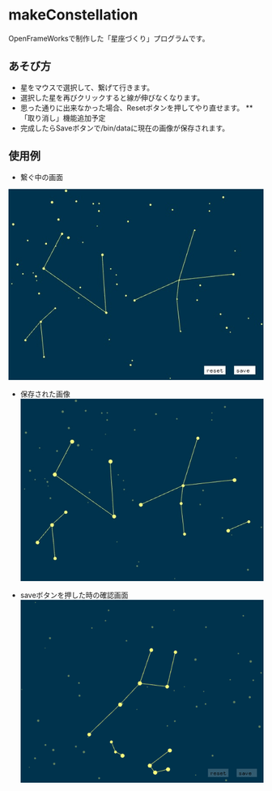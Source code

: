 # makeConstellation
OpenFrameWorksで制作した「星座づくり」プログラムです。

## あそび方
* 星をマウスで選択して、繋げて行きます。
* 選択した星を再びクリックすると線が伸びなくなります。
* 思った通りに出来なかった場合、Resetボタンを押してやり直せます。
  ** 「取り消し」機能追加予定
* 完成したらSaveボタンで/bin/dataに現在の画像が保存されます。

## 使用例
* 繋ぐ中の画面

![example image 1](/bin/data/Constellation1.jpg)

* 保存された画像
![example image 2](/bin/data/Constellation2.jpg)

* saveボタンを押した時の確認画面
![example image 2](/bin/data/Constellation3.jpg)

